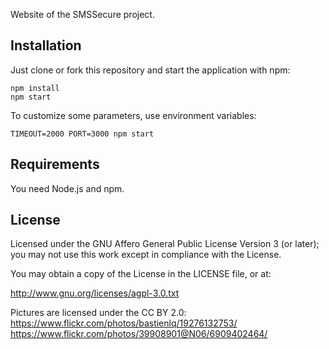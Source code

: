 Website of the SMSSecure project.

## Installation

Just clone or fork this repository and start the application with npm:

```
npm install
npm start
```

To customize some parameters, use environment variables:

```
TIMEOUT=2000 PORT=3000 npm start
```

## Requirements

You need Node.js and npm.

## License

Licensed under the GNU Affero General Public License Version 3 (or later); you may not use this work except in compliance with the License.

You may obtain a copy of the License in the LICENSE file, or at:

http://www.gnu.org/licenses/agpl-3.0.txt

Pictures are licensed under the CC BY 2.0:
https://www.flickr.com/photos/bastienlq/19276132753/
https://www.flickr.com/photos/39908901@N06/6909402464/
